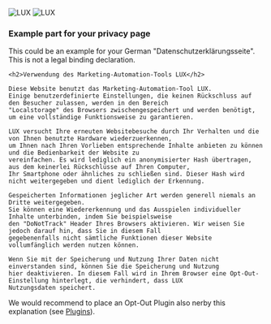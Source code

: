 ![LUX](../Images/logo_claim.svg#gh-light-mode-only "LUX")
![LUX](../Images/logo_claim_white.svg#gh-dark-mode-only "LUX")

### Example part for your privacy page

This could be an example for your German "Datenschutzerklärungsseite". This is not a legal binding declaration.

```
<h2>Verwendung des Marketing-Automation-Tools LUX</h2>

Diese Website benutzt das Marketing-Automation-Tool LUX.
Einige benutzerdefinierte Einstellungen, die keinen Rückschluss auf den Besucher zulassen, werden in den Bereich
"Localstorage" des Browsers zwischengespeichert und werden benötigt, um eine vollständige Funktionsweise zu garantieren.

LUX versucht Ihre erneuten Websitebesuche durch Ihr Verhalten und die von Ihnen benutzte Hardware wiederzuerkennen,
um Ihnen nach Ihren Vorlieben entsprechende Inhalte anbieten zu können und die Bedienbarkeit der Website zu
vereinfachen. Es wird lediglich ein anonymisierter Hash übertragen, aus dem keinerlei Rückschlüsse auf Ihren Computer,
Ihr Smartphone oder ähnliches zu schließen sind. Dieser Hash wird nicht weitergegeben und dient lediglich der Erkennung.

Gespeicherten Informationen jeglicher Art werden generell niemals an Dritte weitergegeben.
Sie können eine Wiedererkennung und das Ausspielen individueller Inhalte unterbinden, indem Sie beispielsweise
den "DoNotTrack" Header Ihres Browsers aktivieren. Wir weisen Sie jedoch darauf hin, dass Sie in diesem Fall
gegebenenfalls nicht sämtliche Funktionen dieser Website vollumfänglich werden nutzen können.

Wenn Sie mit der Speicherung und Nutzung Ihrer Daten nicht einverstanden sind, können Sie die Speicherung und Nutzung
hier deaktivieren. In diesem Fall wird in Ihrem Browser eine Opt-Out-Einstellung hinterlegt, die verhindert, dass LUX
Nutzungsdaten speichert.
```

We would recommend to place an Opt-Out Plugin also nerby this explanation
(see [Plugins](../Technical/Plugins/Index.md)).
